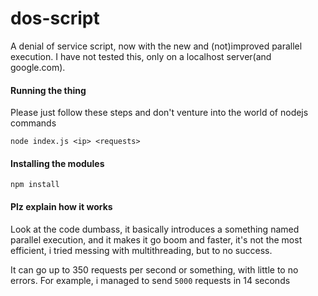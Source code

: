 # dos-script
A denial of service script, now with the new and (not)improved parallel execution. I have not tested this, only on a localhost server(and google.com).

#### Running the thing
Please just follow these steps and don't venture into the world of nodejs commands

`node index.js <ip> <requests>`

#### Installing the modules
`npm install`

#### Plz explain how it works
Look at the code dumbass, it basically introduces a something named parallel execution, and it makes it go boom and faster, it's not the most efficient, i tried messing with multithreading, but to no success.

It can go up to 350 requests per second or something, with little to no errors. For example, i managed to send `5000` requests in 14 seconds
